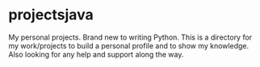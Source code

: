 # projectsjava
My personal projects.
Brand new to writing Python. This is a directory for my work/projects to build a personal profile and to show my knowledge. Also looking for any help and support along the way.
